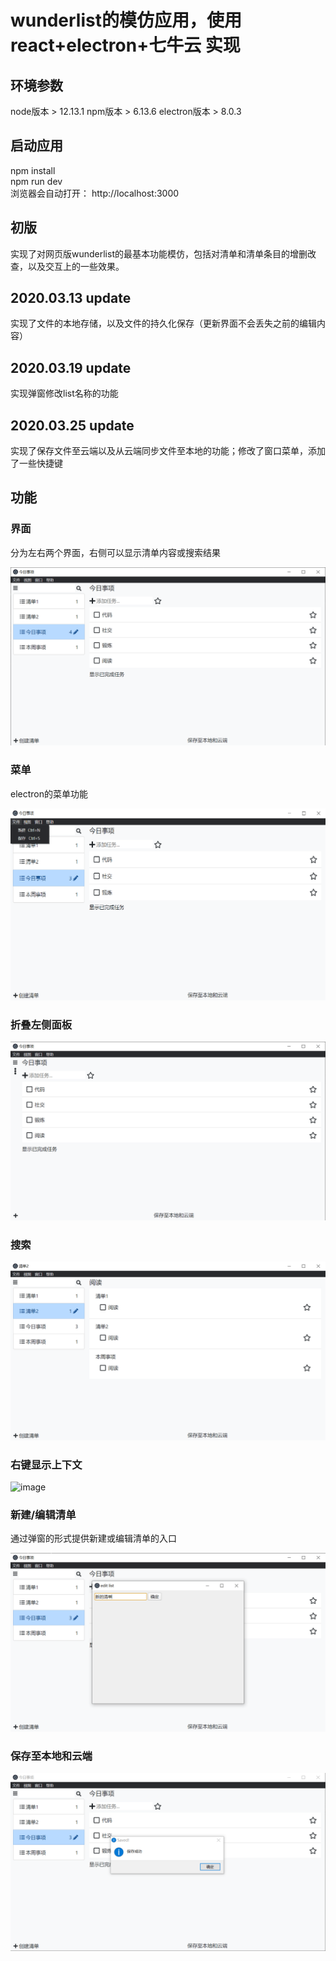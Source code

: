 # wunderlist的模仿应用，使用 react+electron+七牛云 实现

## 环境参数
node版本 > 12.13.1  npm版本 > 6.13.6  electron版本 > 8.0.3

## 启动应用

npm install  
npm run dev  
浏览器会自动打开： http://localhost:3000  

## 初版
实现了对网页版wunderlist的最基本功能模仿，包括对清单和清单条目的增删改查，以及交互上的一些效果。

## 2020.03.13 update
实现了文件的本地存储，以及文件的持久化保存（更新界面不会丢失之前的编辑内容）

## 2020.03.19 update
实现弹窗修改list名称的功能

## 2020.03.25 update
实现了保存文件至云端以及从云端同步文件至本地的功能；修改了窗口菜单，添加了一些快捷键

## 功能

### 界面
分为左右两个界面，右侧可以显示清单内容或搜索结果

![image](https://github.com/987069273/imitate-wunderlist/raw/master/images/界面.png)

### 菜单
electron的菜单功能

![image](https://github.com/987069273/imitate-wunderlist/raw/master/images/菜单——文件.png)

### 折叠左侧面板
![image](https://github.com/987069273/imitate-wunderlist/raw/master/images/折叠左侧面板.jpg)

### 搜索
![image](https://github.com/987069273/imitate-wunderlist/raw/master/images/搜索结果--“阅读”.jpg)

### 右键显示上下文
![image](https://github.com/987069273/imitate-wunderlist/raw/master/images/右键显示上下文.png)

### 新建/编辑清单
通过弹窗的形式提供新建或编辑清单的入口

![image](https://github.com/987069273/imitate-wunderlist/raw/master/images/弹窗--新建或编辑清单.png)

### 保存至本地和云端

![image](https://github.com/987069273/imitate-wunderlist/raw/master/images/成功保存至本地和云端.png)
